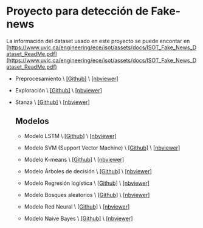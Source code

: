 # Proyecto para detección de Fake-news

La información del dataset usado en este proyecto se puede encontar en [https://www.uvic.ca/engineering/ece/isot/assets/docs/ISOT_Fake_News_Dataset_ReadMe.pdf](https://www.uvic.ca/engineering/ece/isot/assets/docs/ISOT_Fake_News_Dataset_ReadMe.pdf)  


- Preprocesamiento \ [[Github]](https://github.com/fake-news-unal/fake-news/blob/main/preprocessing.ipynb) \ [[nbviewer]](https://nbviewer.jupyter.org/github/fake-news-unal/fake-news/blob/main/preprocessing.ipynb) 

- Exploración \ [[Github]](https://github.com/fake-news-unal/fake-news/blob/main/exploration.ipynb) \ [[nbviewer]](https://nbviewer.jupyter.org/github/fake-news-unal/fake-news/blob/main/exploration.ipynb) 

- Stanza \ [[Github]](https://github.com/fake-news-unal/fake-news/blob/main/modelos/stanza_features.ipynb) \ [[nbviewer]](https://nbviewer.jupyter.org/github/fake-news-unal/fake-news/blob/main/modelos/stanza_features.ipynb) 


    ## Modelos  


 
  - Modelo LSTM \ [[Github]](https://github.com/fake-news-unal/fake-news/blob/main/modelos/lstm.ipynb) \ [[nbviewer]](https://nbviewer.jupyter.org/github/fake-news-unal/fake-news/blob/main/modelos/lstm.ipynb)  

  - Modelo SVM (Support Vector Machine)  \ [[Github]](https://github.com/fake-news-unal/fake-news/blob/main/modelos/svm.ipynb) \ [[nbviewer]](https://nbviewer.jupyter.org/github/fake-news-unal/fake-news/blob/main/modelos/svm.ipynb) 

  - Modelo K-means \ [[Github]](https://github.com/fake-news-unal/fake-news/blob/main/modelos/k_means.ipynb) \ [[nbviewer]](https://nbviewer.jupyter.org/github/fake-news-unal/fake-news/blob/main/modelos/k_means.ipynb) 
  
  - Modelo Árboles de decisión \ [[Github]](https://github.com/fake-news-unal/fake-news/blob/main/modelos/decision_tree.ipynb) \ [[nbviewer]](https://nbviewer.jupyter.org/github/fake-news-unal/fake-news/blob/main/modelos/decision_tree.ipynb) 

  - Modelo Regresión logística  \ [[Github]](https://github.com/fake-news-unal/fake-news/blob/main/modelos/logistic.ipynb) \ [[nbviewer]](https://nbviewer.jupyter.org/github/fake-news-unal/fake-news/blob/main/modelos/logistic.ipynb) 

  - Modelo Bosques aleatorios \ [[Github]](https://github.com/fake-news-unal/fake-news/blob/main/modelos/random_forest.ipynb) \ [[nbviewer]](https://nbviewer.jupyter.org/github/fake-news-unal/fake-news/blob/main/modelos/random_forest.ipynb) 

  - Modelo Red Neural  \ [[Github]](https://github.com/fake-news-unal/fake-news/blob/main/modelos/Modelo_Neural_Network.ipynb) \ [[nbviewer]](https://nbviewer.jupyter.org/github/fake-news-unal/fake-news/blob/main/modelos/Modelo_Neural_Network.ipynb) 

  - Modelo Naive Bayes  \ [[Github]](https://github.com/fake-news-unal/fake-news/blob/main/modelos/Modelo_Naive_Bayes.ipynb) \ [[nbviewer]](https://nbviewer.jupyter.org/github/fake-news-unal/fake-news/blob/main/modelos/Modelo_Naive_Bayes.ipynb) 

